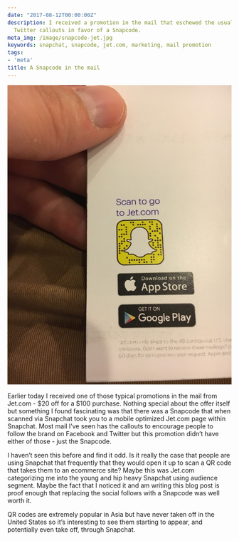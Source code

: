 ```yaml
---
date: "2017-08-12T00:00:00Z"
description: I received a promotion in the mail that eschewed the usual Facebook and
  Twitter callouts in favor of a Snapcode.
meta_img: /image/snapcode-jet.jpg
keywords: snapchat, snapcode, jet.com, marketing, mail promotion
tags:
- 'meta'
title: A Snapcode in the mail
---
```



<img src="/image/snapcode-jet.jpg" alt="Snapcode for Jet.com" data-width="1512" data-height="2016" data-layout="responsive" />

Earlier today I received one of those typical promotions in the mail from Jet.com - $20 off for a $100 purchase. Nothing special about the offer itself but something I found fascinating was that there was a Snapcode that when scanned via Snapchat took you to a mobile optimized Jet.com page within Snapchat. Most mail I’ve seen has the callouts to encourage people to follow the brand on Facebook and Twitter but this promotion didn’t have either of those - just the Snapcode.

I haven’t seen this before and find it odd. Is it really the case that people are using Snapchat that frequently that they would open it up to scan a QR code that takes them to an ecommerce site? Maybe this was Jet.com categorizing me into the young and hip heavy Snapchat using audience segment. Maybe the fact that I noticed it and am writing this blog post is proof enough that replacing the social follows with a Snapcode was well worth it.

QR codes are extremely popular in Asia but have never taken off in the United States so it’s interesting to see them starting to appear, and potentially even take off, through Snapchat.
